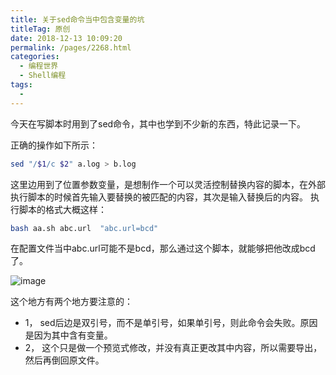 ```yaml
---
title: 关于sed命令当中包含变量的坑
titleTag: 原创
date: 2018-12-13 10:09:20
permalink: /pages/2268.html
categories:
  - 编程世界
  - Shell编程
tags:
  - 
---
```


今天在写脚本时用到了sed命令，其中也学到不少新的东西，特此记录一下。

正确的操作如下所示：

```sh
sed "/$1/c $2" a.log > b.log
```

这里边用到了位置参数变量，是想制作一个可以灵活控制替换内容的脚本，在外部执行脚本的时候首先输入要替换的被匹配的内容，其次是输入替换后的内容。
执行脚本的格式大概这样：

```sh
bash aa.sh abc.url  "abc.url=bcd"
```

在配置文件当中abc.url可能不是bcd，那么通过这个脚本，就能够把他改成bcd了。

![image](http://t.eryajf.net/imgs/2021/09/c42a6e321a370ec8.jpg)

这个地方有两个地方要注意的：

- 1， sed后边是双引号，而不是单引号，如果单引号，则此命令会失败。原因是因为其中含有变量。
- 2， 这个只是做一个预览式修改，并没有真正更改其中内容，所以需要导出，然后再倒回原文件。
